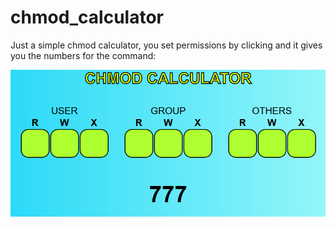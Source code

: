 # chmod_calculator
Just a simple chmod calculator, you set permissions by clicking and it gives you the numbers for the command:


![(COULD NOT LOAD IMAGE)](portrait.PNG?raw=true "Sample")
